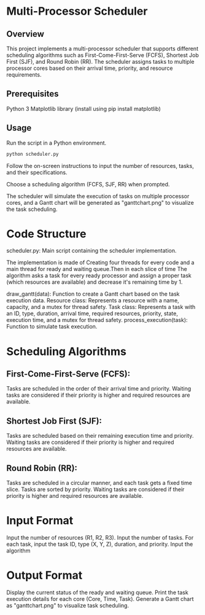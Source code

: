 # Multi-Processor Scheduler
## Overview
This project implements a multi-processor scheduler that supports different scheduling algorithms such as First-Come-First-Serve (FCFS), Shortest Job First (SJF), and Round Robin (RR). The scheduler assigns tasks to multiple processor cores based on their arrival time, priority, and resource requirements.

## Prerequisites
Python 3
Matplotlib library (install using pip install matplotlib)

## Usage
Run the script in a Python environment.
``` python
python scheduler.py
```

Follow the on-screen instructions to input the number of resources, tasks, and their specifications.

Choose a scheduling algorithm (FCFS, SJF, RR) when prompted.

The scheduler will simulate the execution of tasks on multiple processor cores, and a Gantt chart will be generated as "ganttchart.png" to visualize the task scheduling.

# Code Structure
scheduler.py: Main script containing the scheduler implementation.

The implementation is made of Creating four threads for every code and a main thread for ready and waiting queue.Then in each slice of time The algorithm asks a task for every ready processor and assign a proper task (which resources are available) and decrease it's remaining time by 1.


draw_gantt(data): Function to create a Gantt chart based on the task execution data.
Resource class: Represents a resource with a name, capacity, and a mutex for thread safety.
Task class: Represents a task with an ID, type, duration, arrival time, required resources, priority, state, execution time, and a mutex for thread safety.
process_execution(task): Function to simulate task execution.
# Scheduling Algorithms
## First-Come-First-Serve (FCFS):

Tasks are scheduled in the order of their arrival time and priority.
Waiting tasks are considered if their priority is higher and required resources are available.
## Shortest Job First (SJF):

Tasks are scheduled based on their remaining execution time and priority.
Waiting tasks are considered if their priority is higher and required resources are available.
## Round Robin (RR):

Tasks are scheduled in a circular manner, and each task gets a fixed time slice.
Tasks are sorted by priority.
Waiting tasks are considered if their priority is higher and required resources are available.
# Input Format
Input the number of resources (R1, R2, R3).
Input the number of tasks.
For each task, input the task ID, type (X, Y, Z), duration, and priority.
Input the algorithm

# Output Format
Display the current status of the ready and waiting queue.
Print the task execution details for each core (Core, Time, Task).
Generate a Gantt chart as "ganttchart.png" to visualize task scheduling.
